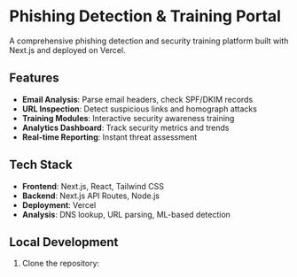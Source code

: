 # Phishing Detection & Training Portal

A comprehensive phishing detection and security training platform built with Next.js and deployed on Vercel.

## Features

- **Email Analysis**: Parse email headers, check SPF/DKIM records
- **URL Inspection**: Detect suspicious links and homograph attacks  
- **Training Modules**: Interactive security awareness training
- **Analytics Dashboard**: Track security metrics and trends
- **Real-time Reporting**: Instant threat assessment

## Tech Stack

- **Frontend**: Next.js, React, Tailwind CSS
- **Backend**: Next.js API Routes, Node.js  
- **Deployment**: Vercel
- **Analysis**: DNS lookup, URL parsing, ML-based detection

## Local Development

1. Clone the repository:
